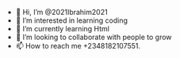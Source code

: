 - 👋 Hi, I’m @2021Ibrahim2021
- 👀 I’m interested in learning coding
- 🌱 I’m currently learning Html
- 💞️ I’m looking to collaborate with people to grow
- 📫 How to reach me +2348182107551.

<!---
2021Ibrahim2021/2021Ibrahim2021 is a ✨ special ✨ repository because its `README.md` (this file) appears on your GitHub profile.
You can click the Preview link to take a look at your changes.
--->
